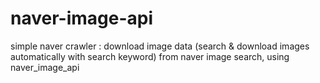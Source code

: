 # naver-image-api
simple naver crawler : 
download image data (search & download images automatically with search keyword) from naver image search, using naver_image_api
